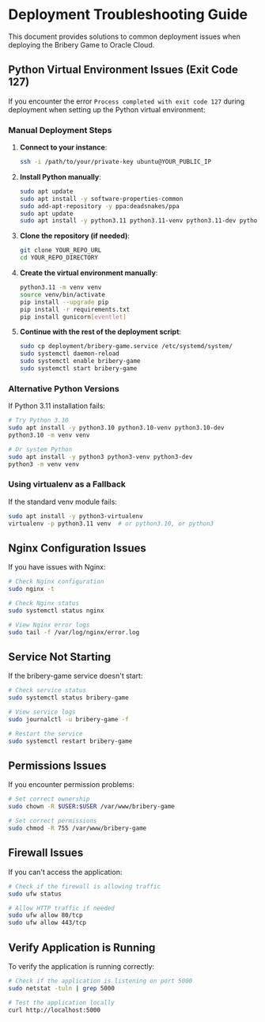 # Deployment Troubleshooting Guide

This document provides solutions to common deployment issues when deploying the Bribery Game to Oracle Cloud.

## Python Virtual Environment Issues (Exit Code 127)

If you encounter the error `Process completed with exit code 127` during deployment when setting up the Python virtual environment:

### Manual Deployment Steps

1. **Connect to your instance**:
   ```bash
   ssh -i /path/to/your/private-key ubuntu@YOUR_PUBLIC_IP
   ```

2. **Install Python manually**:
   ```bash
   sudo apt update
   sudo apt install -y software-properties-common
   sudo add-apt-repository -y ppa:deadsnakes/ppa
   sudo apt update
   sudo apt install -y python3.11 python3.11-venv python3.11-dev python3-pip
   ```

3. **Clone the repository (if needed)**:
   ```bash
   git clone YOUR_REPO_URL
   cd YOUR_REPO_DIRECTORY
   ```

4. **Create the virtual environment manually**:
   ```bash
   python3.11 -m venv venv
   source venv/bin/activate
   pip install --upgrade pip
   pip install -r requirements.txt
   pip install gunicorn[eventlet]
   ```

5. **Continue with the rest of the deployment script**:
   ```bash
   sudo cp deployment/bribery-game.service /etc/systemd/system/
   sudo systemctl daemon-reload
   sudo systemctl enable bribery-game
   sudo systemctl start bribery-game
   ```

### Alternative Python Versions

If Python 3.11 installation fails:

```bash
# Try Python 3.10
sudo apt install -y python3.10 python3.10-venv python3.10-dev
python3.10 -m venv venv

# Or system Python
sudo apt install -y python3 python3-venv python3-dev
python3 -m venv venv
```

### Using virtualenv as a Fallback

If the standard venv module fails:

```bash
sudo apt install -y python3-virtualenv
virtualenv -p python3.11 venv  # or python3.10, or python3
```

## Nginx Configuration Issues

If you have issues with Nginx:

```bash
# Check Nginx configuration
sudo nginx -t

# Check Nginx status
sudo systemctl status nginx

# View Nginx error logs
sudo tail -f /var/log/nginx/error.log
```

## Service Not Starting

If the bribery-game service doesn't start:

```bash
# Check service status
sudo systemctl status bribery-game

# View service logs
sudo journalctl -u bribery-game -f

# Restart the service
sudo systemctl restart bribery-game
```

## Permissions Issues

If you encounter permission problems:

```bash
# Set correct ownership
sudo chown -R $USER:$USER /var/www/bribery-game

# Set correct permissions
sudo chmod -R 755 /var/www/bribery-game
```

## Firewall Issues

If you can't access the application:

```bash
# Check if the firewall is allowing traffic
sudo ufw status

# Allow HTTP traffic if needed
sudo ufw allow 80/tcp
sudo ufw allow 443/tcp
```

## Verify Application is Running

To verify the application is running correctly:

```bash
# Check if the application is listening on port 5000
sudo netstat -tuln | grep 5000

# Test the application locally
curl http://localhost:5000
```
